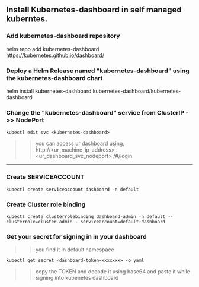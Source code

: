 Install Kubernetes-dashboard in self managed kuberntes.
-------------------------------------------------------

### Add kubernetes-dashboard repository
helm repo add kubernetes-dashboard https://kubernetes.github.io/dashboard/
### Deploy a Helm Release named "kubernetes-dashboard" using the kubernetes-dashboard chart
helm install kubernetes-dashboard kubernetes-dashboard/kubernetes-dashboard


### Change the "kubernetes-dashboard" service from ClusterIP ->> NodePort
```
kubectl edit svc <kubernetes-dashboard>
```
>> you can access ur dashboard using, http://<ur_machine_ip_address> : <ur_dashboard_svc_nodeport> /#/login
-----------------------------------------------------------------------------

### Create SERVICEACCOUNT
```
kubectl create serviceaccount dashboard -n default
```

### Create Cluster role binding
```
kubectl create clusterrolebinding dashboard-admin -n default --clusterrole=cluster-admin --serviceaccount=default:dashboard
```

### Get your secret for signing in in your dashboard
>> you find it in default namespace
```
kubectl get secret <dashboard-token-xxxxxxx> -o yaml
```
>> copy the TOKEN and decode it using base64 and paste it while signing into kubenetes dashboard
